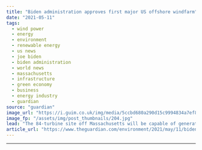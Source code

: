 ```yaml
---
title: "Biden administration approves first major US offshore windfarm"
date: "2021-05-11"
tags: 
  - wind power
  - energy
  - environment
  - renewable energy
  - us news
  - joe biden
  - biden administration
  - world news
  - massachusetts
  - infrastructure
  - green economy
  - business
  - energy industry
  - guardian
source: "guardian"
image_url: "https://i.guim.co.uk/img/media/5ccbd680a290d15c9994834a7ef87a62ea884d6f/0_0_5760_3456/master/5760.jpg?width=460&quality=85&auto=format&fit=max&s=1e765d834f175484bc3398e4d2a7201a"
image_fp: "/assets/img/post_thumbnails/204.jpg"
lead: "The 84-turbine site off Massachusetts will be capable of generating power for 400,000 homes and businessesJoe Biden’s administration has approved the construction of the US’s first large-scale offshore windfarm, with 84 turbines to be erected off the..."
article_url: "https://www.theguardian.com/environment/2021/may/11/biden-administration-approves-first-major-us-offshore-windfarm"
---
```


---
